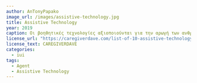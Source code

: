 ```yaml
---
author: AnTonyPapako
image_url: /images/assistive-technology.jpg
title: Assistive Technology
year: 2019
caption: Οι βοηθητικές τεχνολογίες αξιοποιούνται για την αρωγή των ανθρωπών με αναπηρίες σε ζητήματα καθημερινότητας ή για την ενίσχυση σε θεραπεία.
license_url: "https://caregiverdave.com/list-of-10-assistive-technology-devices-to-help-seniors/" 
license_text: CAREGIVERDAVE
categories:
  - iui
tags:
  - Agent
  - Assistive Technology
---
```

